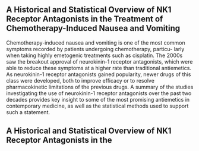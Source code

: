 
## A Historical and Statistical Overview of NK1 Receptor Antagonists in the Treatment of Chemotherapy-Induced Nausea and Vomiting

Chemotherapy-induced nausea and vomiting is one of the most common symptoms recorded by patients undergoing chemotherapy, particu-
larly when taking highly emetogenic treatments such as cisplatin. The 2000s saw the breakout approval of neurokinin-1 receptor antagonists,
which were able to reduce these symptoms at a higher rate than traditional antiemetics. As neurokinin-1 receptor antagonists gained popularity,
newer drugs of this class were developed, both to improve efficacy or to resolve pharmacokinetic limitations of the previous drugs. A summary
of the studies investigating the use of neurokinin-1 receptor antagonists over the past two decades provides key insight to some of the most
promising antiemetics in contemporary medicine, as well as the statistical methods used to support such a statement.

## A Historical and Statistical Overview of NK1 Receptor Antagonists in the

